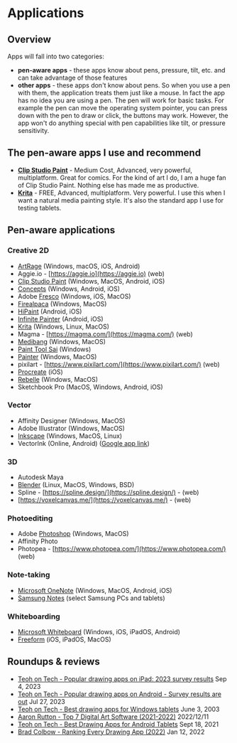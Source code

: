 # Applications

## Overview

Apps will fall into two categories:

* **pen-aware apps** - these apps know about pens, pressure, tilt, etc. and can take advantage of those features
* **other apps** - these apps don't know about pens. So when you use a pen with them, the application treats them just like a mouse. In fact the app has no idea you are using a pen. The pen will work for basic tasks. For example the pen can move the operating system pointer, you can press down with the pen to draw or click, the buttons may work. However, the app won't do anything special with pen capabilities like tilt, or pressure sensitivity.

## The pen-aware apps I use and recommend

* [**Clip Studio Paint**](clip-studio-paint.md) - Medium Cost, Advanced, very powerful, multiplatform. Great for comics. For the kind of art I do, I am a huge fan of Clip Studio Paint. Nothing else has made me as productive.
* [**Krita**](krita.md) - FREE, Advanced, multiplatform. Very powerful. I use this when I want a natural media painting style. It's also the standard app I use for testing tablets.

## Pen-aware applications

### Creative 2D

* [ArtRage](./#artrage)   (Windows, macOS, iOS, Android)
* Aggie.io - [https://aggie.io](https://aggie.io) (web)
* [Clip Studio Paint](clip-studio-paint.md)    (Windows, MacOS, Android, iOS)
* [Concepts](./#concepts)  (Windows, Android, iOS)
* Adobe [Fresco](fresco.md)  (Windows, iOS, MacOS)
* [Firealpaca](fireaplaca.md)   (Windows, MacOS)
* [HiPaint](hipaint.md) (Android, iOS)
* [Infinite Painter](./#infinite-painter)   (Android, iOS)
* [Krita](krita.md)  (Windows, Linux, MacOS)
* Magma - [https://magma.com/](https://magma.com/) (web)
* [Medibang](medibang.md)   (Windows, MacOS)
* [Paint Tool Sai](painttool-sai.md)  (Windows)
* [Painter](painter.md)  (Windows, MacOS)
* pixilart - [https://www.pixilart.com/](https://www.pixilart.com/)  (web)
* [Procreate](procreate.md) (iOS)
* [Rebelle](rebelle.md) (Windows, MacOS)
* Sketchbook Pro (MacOS, Windows, Android, iOS)

### Vector

* Affinity Designer (Windows, MacOS)
* Adobe Illustrator (Windows, MacOS)
* [Inkscape](https://gitlab.com/inkscape/inkscape) (Windows, MacOS, Linux)
* VectorInk (Online, Android) ([Google app link](https://play.google.com/store/apps/details?id=com.app.vectorink))

### 3D&#x20;

* Autodesk Maya&#x20;
* [Blender](blender.md) (Linux, MacOS, Windows, BSD)
* Spline - [https://spline.design/](https://spline.design/) - (web)
* [https://voxelcanvas.me/](https://voxelcanvas.me/) - (web)

### Photoediting

* Adobe [Photoshop](photoshop.md) (Windows, MacOS)
* Affinity Photo
* Photopea - [https://www.photopea.com/](https://www.photopea.com/) (web)

### Note-taking

* [Microsoft OneNote](microsoft-onenote.md) (Windows, MacOS, Android, iOS)
* [Samsung Notes](samsung-notes.md) (select Samsung PCs and tablets)

### Whiteboarding

* [Microsoft Whiteboard](microsoft-whiteboard.md) (Windows, iOS, iPadOS, Android)
* [Freeform](freeform.md) (iOS, iPadOS, MacOS)

## Roundups & reviews

* [Teoh on Tech - Popular drawing apps on iPad: 2023 survey results](https://youtu.be/YCqNToyM7SA?si=v7k\_LQ88jAF-8gQb)  Sep 4, 2023&#x20;
* [Teoh on Tech - Popular drawing apps on Android - Survey results are out](https://youtu.be/-HMcZqv33eo) Jul 27, 2023
* [Teoh on Tech - Best drawing apps for Windows tablets](https://youtu.be/00OWlj75gA0) June 3, 2003   &#x20;
* [Aaron Rutton - Top 7 Digital Art Software (2021-2022)](https://youtu.be/OCGtwZ4MCNY) 2022/12/11&#x20;
* [Teoh on Tech - Best Drawing Apps for Android Tablets](https://youtu.be/UMv\_U3X1bPY) Sept 18, 2021
* [Brad Colbow - Ranking Every Drawing App (2022)](https://youtu.be/cZh9MP0sA\_4) Jan 12, 2022
